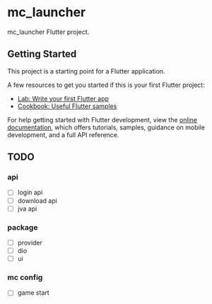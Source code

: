 # mc_launcher

mc_launcher Flutter project.

## Getting Started

This project is a starting point for a Flutter application.

A few resources to get you started if this is your first Flutter project:

- [Lab: Write your first Flutter app](https://docs.flutter.dev/get-started/codelab)
- [Cookbook: Useful Flutter samples](https://docs.flutter.dev/cookbook)

For help getting started with Flutter development, view the
[online documentation](https://docs.flutter.dev/), which offers tutorials,
samples, guidance on mobile development, and a full API reference.



## TODO
### api
- [ ] login api
- [ ] download api
- [ ] jva api

### package
- [ ] provider
- [ ] dio
- [ ] ui

### mc config
- [ ] game start
